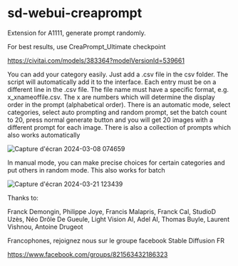 # sd-webui-creaprompt
Extension for A1111, generate prompt randomly.

For best results, use CreaPrompt_Ultimate checkpoint

https://civitai.com/models/383364?modelVersionId=539661

You can add your category easily. Just add a .csv file in the csv folder. The script will automatically add it to the interface.
Each entry must be on a different line in the .csv file.
The file name must have a specific format, e.g. x_xnameoffile.csv.
The x are numbers which will determine the display order in the prompt (alphabetical order).
There is an automatic mode, select categories, select auto prompting and random prompt, set the batch count to 20, press normal generate button and you will get 20 images with a different prompt for each image.
There is also a collection of prompts which also works automatically

![Capture d'écran 2024-03-08 074659](https://github.com/tritant/sd-webui-creaprompt/assets/15909062/8a5b22d6-e7e0-46d5-80d4-cf9ad21d4b76)

In manual mode, you can make precise choices for certain categories and put others in random mode. This also works for batch

![Capture d'écran 2024-03-21 123439](https://github.com/tritant/sd-webui-creaprompt/assets/15909062/d1b16c7b-4e18-47bc-bcc3-7dc3ebf9b812)



Thanks to:

Franck Demongin, Philippe Joye, Francis Malapris, Franck Cal, StudioD Uzès, Néo Drôle De Gueule, Light Vision AI, Adel AI, Thomas Buyle, Laurent Vishnou, Antoine Drugeot

Francophones, rejoignez nous sur le groupe facebook Stable Diffusion FR

https://www.facebook.com/groups/821563432186323
